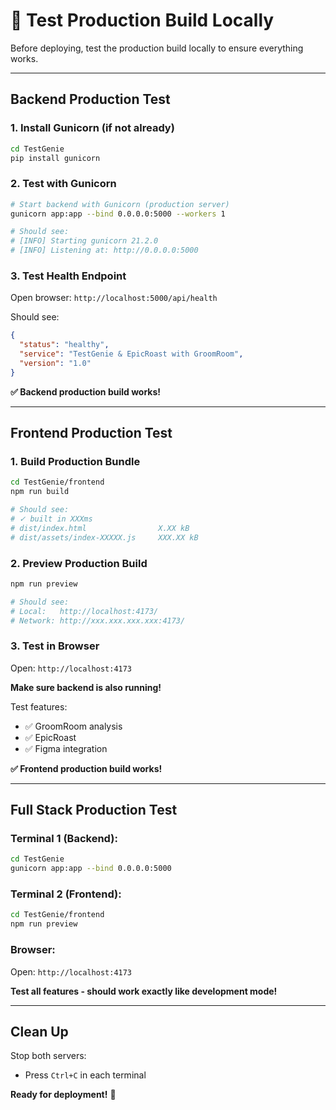 # 🧪 Test Production Build Locally

Before deploying, test the production build locally to ensure everything works.

---

## Backend Production Test

### 1. Install Gunicorn (if not already)
```bash
cd TestGenie
pip install gunicorn
```

### 2. Test with Gunicorn
```bash
# Start backend with Gunicorn (production server)
gunicorn app:app --bind 0.0.0.0:5000 --workers 1

# Should see:
# [INFO] Starting gunicorn 21.2.0
# [INFO] Listening at: http://0.0.0.0:5000
```

### 3. Test Health Endpoint
Open browser: `http://localhost:5000/api/health`

Should see:
```json
{
  "status": "healthy",
  "service": "TestGenie & EpicRoast with GroomRoom",
  "version": "1.0"
}
```

**✅ Backend production build works!**

---

## Frontend Production Test

### 1. Build Production Bundle
```bash
cd TestGenie/frontend
npm run build

# Should see:
# ✓ built in XXXms
# dist/index.html                X.XX kB
# dist/assets/index-XXXXX.js     XXX.XX kB
```

### 2. Preview Production Build
```bash
npm run preview

# Should see:
# Local:   http://localhost:4173/
# Network: http://xxx.xxx.xxx.xxx:4173/
```

### 3. Test in Browser
Open: `http://localhost:4173`

**Make sure backend is also running!**

Test features:
- ✅ GroomRoom analysis
- ✅ EpicRoast
- ✅ Figma integration

**✅ Frontend production build works!**

---

## Full Stack Production Test

### Terminal 1 (Backend):
```bash
cd TestGenie
gunicorn app:app --bind 0.0.0.0:5000
```

### Terminal 2 (Frontend):
```bash
cd TestGenie/frontend
npm run preview
```

### Browser:
Open: `http://localhost:4173`

**Test all features - should work exactly like development mode!**

---

## Clean Up

Stop both servers:
- Press `Ctrl+C` in each terminal

**Ready for deployment!** 🚀

